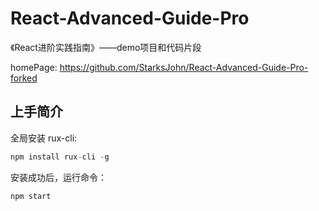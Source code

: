 # React-Advanced-Guide-Pro
《React进阶实践指南》——demo项目和代码片段

homePage: https://github.com/StarksJohn/React-Advanced-Guide-Pro-forked


## 上手简介

全局安装 rux-cli:

````js
npm install rux-cli -g 
````

安装成功后，运行命令：
 
````js
npm start 
````

